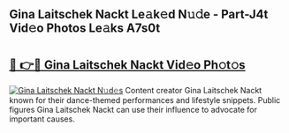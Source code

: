 ## Gina Laitschek Nackt Le𝚊k𝚎d N𝚞𝚍e - Part-J4t Vid𝚎o Photos Le𝚊ks A7s0t

# <h2><a href="http://fb97ka.evod.top/?m=Gina+Laitschek+Nackt">🔗 👉🔴 Gina Laitschek Nackt Vid𝚎o Ph𝚘t𝚘s</a></h2>

[![Gina Laitschek Nackt N𝚞d𝚎s](https://i.imgur.com/8V9OHl7.gif)](http://fb97ka.evod.top/?m=Gina+Laitschek+Nackt)
Content creator Gina Laitschek Nackt known for their dance-themed performances and lifestyle snippets. Public figures Gina Laitschek Nackt can use their influence to advocate for important causes. 
